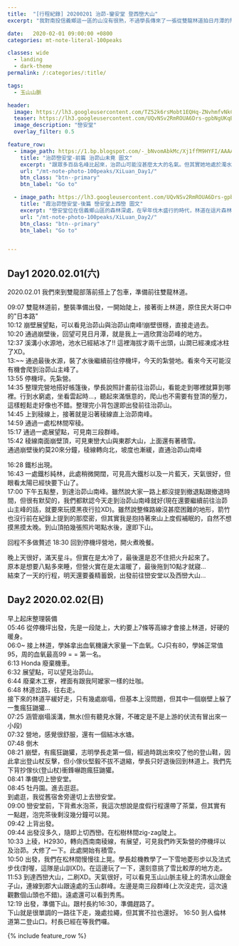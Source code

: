 ```yaml
---
title:  "[行程紀錄] 20200201 治茆-鑾安堂 登西巒大山"
excerpt: "我對南投信義鄉這一區的山沒有很熟，不過學長傳來了一張從雙龍林道拍日月潭的照片，啊哈，我剛好在日月潭。打開手機一看，原來遠方那兩座高山就是治茆山。跟眾多百岳名峰比起來，治茆山可能沒甚麼太大的名氣。但其實她地處於濁水溪的南岸，如從溪谷拔地而起，短短的距離直接從海拔約只有500公尺的濁水溪谷地一路上升到2909公尺，這裡也是玉山山脈的起點。"

date:   2020-02-01 09:00:00 +0800
categories: mt-note-literal-100peaks

classes: wide
  - landing
  - dark-theme
permalink: /:categories/:title/

tags:
  - 玉山山脈

header:  
  image: https://lh3.googleusercontent.com/TZ52k6rsMobt1EQHq-ZNvhmfvNkCkcPrLXRRh8wADLxhYtnhiPUb-Y2WQ6x5t6HhZacn1Brf6sY1eivkTDo=w3000-h920-c
  teaser: https://lh3.googleusercontent.com/UQvNSv2RmROUA6Drs-gpbNgUKqB8x44Su2OVqefhE0t89A8p2TIVvMZGMetoAj8OW-JeFNwsqBHSRfIUSGA=w640-h480
  image_description: "巒安堂"
  overlay_filter: 0.5

feature_row:
  - image_path: https://1.bp.blogspot.com/-_bNvomAbkMc/Xj1ffM9HYFI/AAAAAAAA9W4/-jIEMnzXD1w4qU3KVMl5kPD8PRptWP3nwCKgBGAsYHg/s1600/DSC_2681.JPG
    title: "治茆巒安堂-前篇 治茆山未竟 圖文"
    excerpt: "跟眾多百岳名峰比起來，治茆山可能沒甚麼太大的名氣。但其實她地處於濁水溪的南岸，如從溪谷拔地而起，短短的距離直接從海拔約只有500公尺的濁水溪谷地一路上升到2909公尺，這裡也是玉山山脈的起點。"
    url: "/mt-note-photo-100peaks/XiLuan_Day1/"
    btn_class: "btn--primary"
    btn_label: "Go to"

  - image_path: https://lh3.googleusercontent.com/UQvNSv2RmROUA6Drs-gpbNgUKqB8x44Su2OVqefhE0t89A8p2TIVvMZGMetoAj8OW-JeFNwsqBHSRfIUSGA=w640-h480
    title: "霞治茆巒安堂-後篇 巒安堂上西巒 圖文"
    excerpt: "巒安堂位在信義鄉山區的森林深處，在早年伐木盛行的時代，林道在這片森林之中穿梭，這次我們從雙龍部落街上人倫林道後，徜徉在松樹林間，慢慢挺進這座被被遺棄多年的深山土地公廟。"
    url: "/mt-note-photo-100peaks/XiLuan_Day2/"
    btn_class: "btn--primary"
    btn_label: "Go to"


---
```


## Day1 2020.02.01(六)

2020.02.01 我們來到雙龍部落前搭上了包車，準備前往雙龍林道。

09:07 雙龍林道前，整裝準備出發，一開始陡上，接著街上林道，原住民大哥口中的"日本路"  
10:12 崩壁展望點，可以看見治茆山與治茆山南峰!崩壁很穩，直接走過去。  
10:20 通過崩壁後，回望可見日月潭，就是我上一週欣賞治茆峰的地方。  
12:37 溪溝小水源地，池水已經結冰了!! 這裡海拔才兩千出頭，山澗已經凍成冰柱了XD。  
13:~~ 通過最後水源，裝了水後繼續前往停機坪，今天的紮營地。看來今天可能沒有機會爬到治茆山主峰了。  
13:55 停機坪。先紮營。  
14:35 整理完營地搭好帳篷後，學長說照計畫前往治茆山，看能走到哪裡就算到哪裡。行到水窮處，坐看雲起時...，聽起來滿愜意的，爬山也不需要有登頂的壓力，這樣輕鬆走好像也不錯。整理完小背包邃即出發前往治茆山。  
14:45 上到稜線上，接著就是沿著稜線直上治茆南峰。  
14:59 通過一處松林間窄稜。  
15:17 通過一處展望點，可見南三段群峰。  
15:42 稜線南面崩壁頂，可見東巒大山與東郡大山，上面還有著積雪。  
通過崩壁後約莫20來分鐘，稜線轉向北，坡度也漸緩，直通治茆山南峰
  
16:28 鐵杉出現。  
16:43 一處鐵杉純林，此處稍微開闊，可見高大鐵杉以及一片藍天，天氣很好，但眼看太陽已經快要下山了。  
17:00 下午五點整，到達治茆山南峰。雖然說大家一路上都沒提到撤退點跟撤退時間，但很有默契的，我們都默認今天走到治茆山南峰就好(現在還要繼續前往治茆山主峰的話，就要來玩摸黑夜行拉XD)。雖然說整條路線沒甚麼困難的地形，箭竹也沒行前在紀錄上提到的那麼密，但其實我是抱持著來山上度假補眠的，自然不想摸黑摸太晚。到山頂拍幾張照片喝點水後，邃即下山。  
  
回程不多做贅述
18:30 回到停機坪營地，開火煮晚餐。  

晚上天很好，滿天星斗。但實在是太冷了，最後還是忍不住把火升起來了。  
原本是想要八點多來睡，但營火實在是太溫暖了，最後拖到10點才就寢...  
結束了一天的行程，明天還要養精蓄銳，出發前往巒安堂以及西巒大山...  

## Day2 2020.02.02(日)  
早上起床整理裝備  
05:46 從停機坪出發，先是一段陡上，大約要上7條等高線才會接上林道，好硬的暖身。  
06:0~ 接上林道，學姊拿出血氧機讓大家量一下血氧。CJ只有80，學姊正常值95，周的血氧最高99 = = 第一名。  
6:13 Honda 廢棄機車。  
6:32 展望點，可以望見治茆山。  
6:44 廢棄木工寮，裡面有跟我阿嬤家一樣的灶咖。  
6:48 林道岔路，往右走。  
接下來的林道平緩好走，只有幾處崩塌，但基本上沒問題，但其中一個崩壁上躲了一隻瘋狂鼬獾...  
07:25 涵管崩塌溪溝，無水(但有聽見水聲，不確定是不是上游的伏流有冒出來一小段)  
07:32 營地，感覺很舒服，還有一個結冰水塘。  
07:48 倒木  
08:21 崩壁，有瘋狂鼬獾，志明學長走第一個，經過時跳出來咬了他的登山鞋，因此拿出登山杖反擊，但小傢伙堅毅不拔不退縮，學長只好退後回到林道上。我們先下背抄傢伙(登山杖)衝鋒嚇跑瘋狂鼬獾。  
08:41 準備切上巒安堂。  
08:45 牡丹園。進去逛逛。  
到處逛，我從舊宿舍旁邊切上去巒安堂。  
09:00 巒安堂前，下背煮水泡茶，我這次想說是度假行程還帶了茶葉，但其實有一點趕，泡完茶後剩沒幾分鐘可以晃。  
09:42 上背出發。  
09:44 出發沒多久，隨即上切西巒。在松樹林間zig-zag陡上。  
10:33 上稜，H2930，轉向西南南稜線，有展望，可見我們昨天紮營的停機坪以及治茆。大修了一下。此處開始有積雪。  
10:50 出發，我們在松林間慢慢往上晃。學長趁機教學了一下雪地菱形步以及法式步伐(對喔，這隊是山訓XD)。在這邊玩了一下，還刻意挑了雪比較厚的地方走。  
11:53 到達西巒大山，二刷XD。天氣很好，可以看見玉山山脈主稜上的清水山跟金子山，連線到郡大山跟遠處的玉山群峰。左邊是南三段群峰(上次沒走完，這次遠觀數個山頭也不錯)。遠處還可以看到秀馬。  
12:19 出發，準備下山。跟村長約16:30，準備趕路了。  
下山就是很單調的一路往下走，幾處拉繩，但其實不拉也還好。
16:50 到人倫林道第二登山口。村長已經在等我們囉。  

{% include feature_row %}


